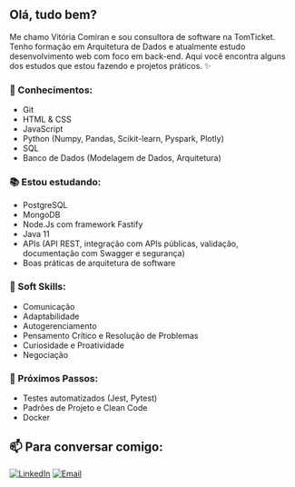 ## Olá, tudo bem?

Me chamo Vitória Comiran e sou consultora de software na TomTicket. Tenho formação em Arquitetura de Dados e atualmente estudo desenvolvimento web com foco em back-end.
Aqui você encontra alguns dos estudos que estou fazendo e projetos práticos.
✨ 

### 🧩 Conhecimentos:
- Git
- HTML & CSS
- JavaScript
- Python (Numpy, Pandas, Scikit-learn, Pyspark, Plotly)
- SQL
- Banco de Dados (Modelagem de Dados, Arquitetura)

### 📚 Estou estudando:
- PostgreSQL
- MongoDB
- Node.Js com framework Fastify
- Java 11
- APIs (API REST, integração com APIs públicas, validação, documentação com Swagger e segurança)
- Boas práticas de arquitetura de software

### 🧠 Soft Skills:
- Comunicação
- Adaptabilidade
- Autogerenciamento
- Pensamento Crítico e Resolução de Problemas
- Curiosidade e Proatividade
- Negociação

### 🌱 Próximos Passos:
- Testes automatizados (Jest, Pytest)
- Padrões de Projeto e Clean Code
- Docker



## 📫 Para conversar comigo:
[![LinkedIn](https://img.shields.io/badge/LinkedIn-Vitoria%20Comiran-blue?logo=linkedin)](https://www.linkedin.com/in/vitoriacomiran/)
[![Email](https://img.shields.io/badge/Email-comiran.vitoria@gmail.com-red?style=flat)](mailto:comiran.vitoria@gmail.com)
